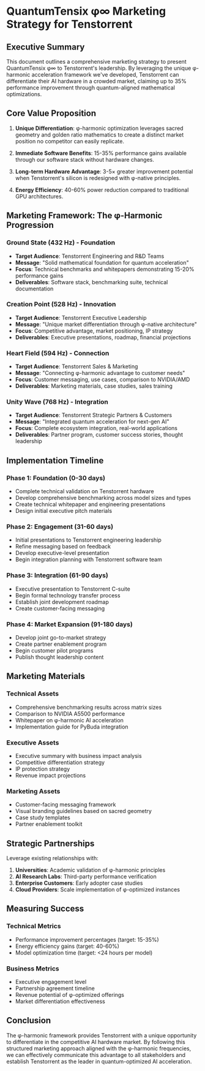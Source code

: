 # QuantumTensix φ∞ Marketing Strategy for Tenstorrent

## Executive Summary

This document outlines a comprehensive marketing strategy to present QuantumTensix φ∞ to Tenstorrent's leadership. By leveraging the unique φ-harmonic acceleration framework we've developed, Tenstorrent can differentiate their AI hardware in a crowded market, claiming up to 35% performance improvement through quantum-aligned mathematical optimizations.

## Core Value Proposition

1. **Unique Differentiation**: φ-harmonic optimization leverages sacred geometry and golden ratio mathematics to create a distinct market position no competitor can easily replicate.

2. **Immediate Software Benefits**: 15-35% performance gains available through our software stack without hardware changes.

3. **Long-term Hardware Advantage**: 3-5× greater improvement potential when Tenstorrent's silicon is redesigned with φ-native principles.

4. **Energy Efficiency**: 40-60% power reduction compared to traditional GPU architectures.

## Marketing Framework: The φ-Harmonic Progression

### Ground State (432 Hz) - Foundation
- **Target Audience**: Tenstorrent Engineering and R&D Teams
- **Message**: "Solid mathematical foundation for quantum acceleration"
- **Focus**: Technical benchmarks and whitepapers demonstrating 15-20% performance gains
- **Deliverables**: Software stack, benchmarking suite, technical documentation

### Creation Point (528 Hz) - Innovation
- **Target Audience**: Tenstorrent Executive Leadership
- **Message**: "Unique market differentiation through φ-native architecture"
- **Focus**: Competitive advantage, market positioning, IP strategy
- **Deliverables**: Executive presentations, roadmap, financial projections

### Heart Field (594 Hz) - Connection
- **Target Audience**: Tenstorrent Sales & Marketing
- **Message**: "Connecting φ-harmonic advantage to customer needs"
- **Focus**: Customer messaging, use cases, comparison to NVIDIA/AMD
- **Deliverables**: Marketing materials, case studies, sales training

### Unity Wave (768 Hz) - Integration
- **Target Audience**: Tenstorrent Strategic Partners & Customers
- **Message**: "Integrated quantum acceleration for next-gen AI"
- **Focus**: Complete ecosystem integration, real-world applications
- **Deliverables**: Partner program, customer success stories, thought leadership

## Implementation Timeline

### Phase 1: Foundation (0-30 days)
- Complete technical validation on Tenstorrent hardware
- Develop comprehensive benchmarking across model sizes and types
- Create technical whitepaper and engineering presentations
- Design initial executive pitch materials

### Phase 2: Engagement (31-60 days)
- Initial presentations to Tenstorrent engineering leadership
- Refine messaging based on feedback
- Develop executive-level presentation
- Begin integration planning with Tenstorrent software team

### Phase 3: Integration (61-90 days)
- Executive presentation to Tenstorrent C-suite
- Begin formal technology transfer process
- Establish joint development roadmap
- Create customer-facing messaging

### Phase 4: Market Expansion (91-180 days)
- Develop joint go-to-market strategy
- Create partner enablement program
- Begin customer pilot programs
- Publish thought leadership content

## Marketing Materials

### Technical Assets
- Comprehensive benchmarking results across matrix sizes
- Comparison to NVIDIA A5500 performance
- Whitepaper on φ-harmonic AI acceleration
- Implementation guide for PyBuda integration

### Executive Assets
- Executive summary with business impact analysis
- Competitive differentiation strategy
- IP protection strategy
- Revenue impact projections

### Marketing Assets
- Customer-facing messaging framework
- Visual branding guidelines based on sacred geometry
- Case study templates
- Partner enablement toolkit

## Strategic Partnerships

Leverage existing relationships with:
1. **Universities**: Academic validation of φ-harmonic principles
2. **AI Research Labs**: Third-party performance verification
3. **Enterprise Customers**: Early adopter case studies
4. **Cloud Providers**: Scale implementation of φ-optimized instances

## Measuring Success

### Technical Metrics
- Performance improvement percentages (target: 15-35%)
- Energy efficiency gains (target: 40-60%)
- Model optimization time (target: <24 hours per model)

### Business Metrics
- Executive engagement level
- Partnership agreement timeline
- Revenue potential of φ-optimized offerings
- Market differentiation effectiveness

## Conclusion

The φ-harmonic framework provides Tenstorrent with a unique opportunity to differentiate in the competitive AI hardware market. By following this structured marketing approach aligned with the φ-harmonic frequencies, we can effectively communicate this advantage to all stakeholders and establish Tenstorrent as the leader in quantum-optimized AI acceleration.